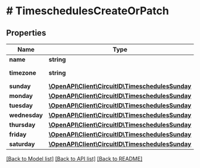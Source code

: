 # # TimeschedulesCreateOrPatch

## Properties

Name | Type | Description | Notes
------------ | ------------- | ------------- | -------------
**name** | **string** |  |
**timezone** | **string** |  | [default to 'America/New_York']
**sunday** | [**\OpenAPI\Client\CircuitID\TimeschedulesSunday**](TimeschedulesSunday.md) |  |
**monday** | [**\OpenAPI\Client\CircuitID\TimeschedulesSunday**](TimeschedulesSunday.md) |  |
**tuesday** | [**\OpenAPI\Client\CircuitID\TimeschedulesSunday**](TimeschedulesSunday.md) |  |
**wednesday** | [**\OpenAPI\Client\CircuitID\TimeschedulesSunday**](TimeschedulesSunday.md) |  |
**thursday** | [**\OpenAPI\Client\CircuitID\TimeschedulesSunday**](TimeschedulesSunday.md) |  |
**friday** | [**\OpenAPI\Client\CircuitID\TimeschedulesSunday**](TimeschedulesSunday.md) |  |
**saturday** | [**\OpenAPI\Client\CircuitID\TimeschedulesSunday**](TimeschedulesSunday.md) |  |

[[Back to Model list]](../../README.md#models) [[Back to API list]](../../README.md#endpoints) [[Back to README]](../../README.md)
